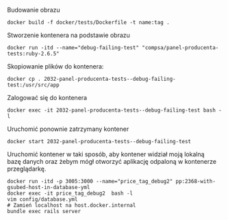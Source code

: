 Budowanie obrazu
```
docker build -f docker/tests/Dockerfile -t name:tag .
```

Stworzenie kontenera na podstawie obrazu
```
docker run -itd --name="debug-failing-test" "compsa/panel-producenta-tests:ruby-2.6.5"
```

Skopiowanie plików do kontenera:
```
docker cp . 2032-panel-producenta-tests--debug-failing-test:/usr/src/app
```

Zalogować się do kontenera
```
docker exec -it 2032-panel-producenta-tests--debug-failing-test bash -l
```

Uruchomić ponownie zatrzymany kontener
```
docker start 2032-panel-producenta-tests--debug-failing-test
```

Uruchomić kontener w taki sposób, aby kontener widział moją lokalną bazę danych oraz żebym mógł otworzyć aplikację odpaloną w kontenerze przeglądarkę.
```
docker run -itd -p 3005:3000 --name="price_tag_debug2" pp:2368-with-gsubed-host-in-database-yml
docker exec -it price_tag_debug2  bash -l
vim config/database.yml
# Zamień localhost na host.docker.internal
bundle exec rails server
```
